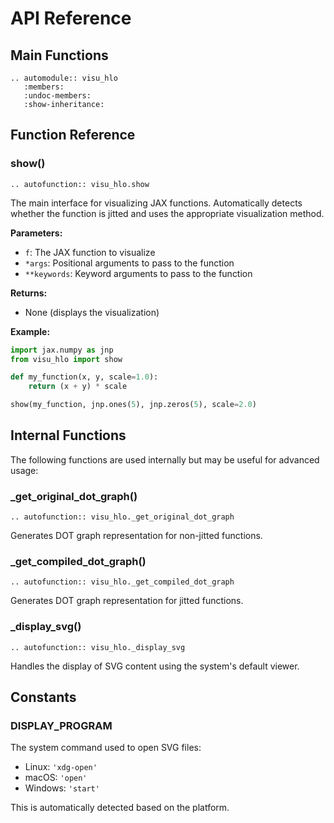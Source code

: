 # API Reference

## Main Functions

```{eval-rst}
.. automodule:: visu_hlo
   :members:
   :undoc-members:
   :show-inheritance:
```

## Function Reference

### show()

```{eval-rst}
.. autofunction:: visu_hlo.show
```

The main interface for visualizing JAX functions. Automatically detects whether the function is jitted and uses the appropriate visualization method.

**Parameters:**
- `f`: The JAX function to visualize
- `*args`: Positional arguments to pass to the function
- `**keywords`: Keyword arguments to pass to the function

**Returns:**
- None (displays the visualization)

**Example:**
```python
import jax.numpy as jnp
from visu_hlo import show

def my_function(x, y, scale=1.0):
    return (x + y) * scale

show(my_function, jnp.ones(5), jnp.zeros(5), scale=2.0)
```

## Internal Functions

The following functions are used internally but may be useful for advanced usage:

### _get_original_dot_graph()

```{eval-rst}
.. autofunction:: visu_hlo._get_original_dot_graph
```

Generates DOT graph representation for non-jitted functions.

### _get_compiled_dot_graph()

```{eval-rst}
.. autofunction:: visu_hlo._get_compiled_dot_graph
```

Generates DOT graph representation for jitted functions.

### _display_svg()

```{eval-rst}
.. autofunction:: visu_hlo._display_svg
```

Handles the display of SVG content using the system's default viewer.

## Constants

### DISPLAY_PROGRAM

The system command used to open SVG files:
- Linux: `'xdg-open'`
- macOS: `'open'`
- Windows: `'start'`

This is automatically detected based on the platform.
